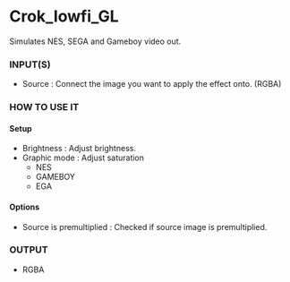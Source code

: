 # Crok_lowfi_GL

Simulates NES, SEGA and Gameboy video out.

### INPUT(S)
* Source : Connect the image you want to apply the effect onto. (RGBA)

### HOW TO USE IT

#### Setup

* Brightness : Adjust brightness.
* Graphic mode : Adjust saturation
  - NES
  - GAMEBOY
  - EGA

#### Options

* Source is premultiplied : Checked if source image is premultiplied.

### OUTPUT
* RGBA